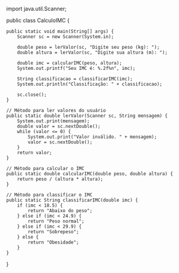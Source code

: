 import java.util.Scanner;

public class CalculoIMC {

    public static void main(String[] args) {
        Scanner sc = new Scanner(System.in);

        double peso = lerValor(sc, "Digite seu peso (kg): ");
        double altura = lerValor(sc, "Digite sua altura (m): ");

        double imc = calcularIMC(peso, altura);
        System.out.printf("Seu IMC é: %.2f%n", imc);

        String classificacao = classificarIMC(imc);
        System.out.println("Classificação: " + classificacao);

        sc.close();
    }

    // Método para ler valores do usuário
    public static double lerValor(Scanner sc, String mensagem) {
        System.out.print(mensagem);
        double valor = sc.nextDouble();
        while (valor <= 0) {
            System.out.print("Valor inválido. " + mensagem);
            valor = sc.nextDouble();
        }
        return valor;
    }

    // Método para calcular o IMC
    public static double calcularIMC(double peso, double altura) {
        return peso / (altura * altura);
    }

    // Método para classificar o IMC
    public static String classificarIMC(double imc) {
        if (imc < 18.5) {
            return "Abaixo do peso";
        } else if (imc < 24.9) {
            return "Peso normal";
        } else if (imc < 29.9) {
            return "Sobrepeso";
        } else {
            return "Obesidade";
        }
    }
}
